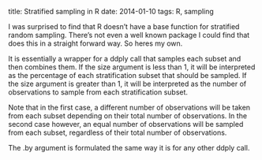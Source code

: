 title: Stratified sampling in R
date: 2014-01-10
tags: R, sampling

I was surprised to find that R doesn’t have a base function for stratified random sampling. There’s not even a well known package I could find that does this in a straight forward way. So heres my own.  

It is essentially a wrapper for a ddply call that samples each subset and then combines them. If the size argument is less than 1, it will be interpreted as the percentage of each stratification subset that should be sampled. If the size argument is greater than 1, it will be interpreted as the number of observations to sample from each stratification subset.  

Note that in the first case, a different number of observations will be taken from each subset depending on their total number of observations. In the second case however, an equal number of observations will be sampled from each subset, regardless of their total number of observations.  

The .by argument is formulated the same way it is for any other ddply call.  

<script src="https://gist.github.com/justmytwospence/7937389.js"></script>
